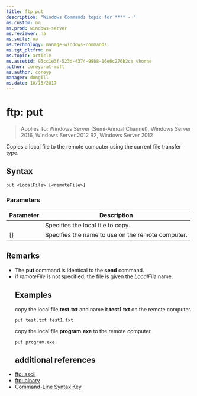 ```yaml
---
title: ftp put
description: "Windows Commands topic for **** - "
ms.custom: na
ms.prod: windows-server
ms.reviewer: na
ms.suite: na
ms.technology: manage-windows-commands
ms.tgt_pltfrm: na
ms.topic: article
ms.assetid: 95cc1e3f-523d-4374-98b8-16e6c276b2ca vhorne
author: coreyp-at-msft
ms.author: coreyp
manager: dongill
ms.date: 10/16/2017
---
```

# ftp: put

>Applies To: Windows Server (Semi-Annual Channel), Windows Server 2016, Windows Server 2012 R2, Windows Server 2012

Copies a local file to the remote computer using the current file transfer type.   
## Syntax  
```  
put <LocalFile> [<remoteFile>]  
```  
### Parameters  

|   Parameter    |                    Description                    |
|----------------|---------------------------------------------------|
|  <LocalFile>   |         Specifies the local file to copy.         |
| [<remoteFile>] | Specifies the name to use on the remote computer. |

## Remarks  
- The **put** command is identical to the **send** command.  
- if *remoteFile* is not specified, the file is given the *LocalFile* name.  
  ## <a name="BKMK_Examples"></a>Examples  
  copy the local file **test.txt** and name it **test1.txt** on the remote computer.  
  ```  
  put test.txt test1.txt  
  ```  
  copy the local file **program.exe** to the remote computer.  
  ```  
  put program.exe  
  ```  
  ## additional references  
- [ftp: ascii](ftp-ascii.md)  
- [ftp: binary](ftp-binary.md)  
- [Command-Line Syntax Key](command-line-syntax-key.md)  
